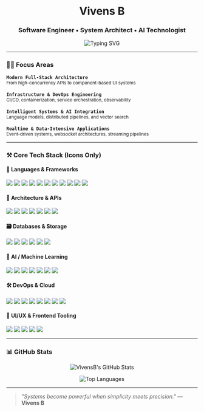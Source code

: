<!-- README.md for github.com/vivensb -->
<h1 align="center">Vivens B</h1>
<h3 align="center">Software Engineer • System Architect • AI Technologist</h3>

<p align="center">
  <img src="https://readme-typing-svg.demolab.com?font=JetBrains+Mono&pause=800&color=58A6FF&center=true&vCenter=true&width=640&lines=Engineering+Reliable+Systems+%7C+AI-Driven+Architecture;Cloud+Infra+%7C+Full-Stack+Execution+%7C+DevOps+Automation" alt="Typing SVG" />
</p>

---

### 👨‍💻 Focus Areas

<p align="center" style="font-family:'JetBrains Mono', monospace; font-size: 14px; line-height: 1.6;">
  <div>
    <code><b>Modern Full-Stack Architecture</b></code><br/>
    <sub>From high-concurrency APIs to component-based UI systems</sub>
  </div><br/>

  <div>
    <code><b>Infrastructure & DevOps Engineering</b></code><br/>
    <sub>CI/CD, containerization, service orchestration, observability</sub>
  </div><br/>

  <div>
    <code><b>Intelligent Systems & AI Integration</b></code><br/>
    <sub>Language models, distributed pipelines, and vector search</sub>
  </div><br/>

  <div>
    <code><b>Realtime & Data-Intensive Applications</b></code><br/>
    <sub>Event-driven systems, websocket architectures, streaming pipelines</sub>
  </div>
</p>


---

### ⚒️ Core Tech Stack (Icons Only)

#### 🧠 Languages & Frameworks
<p align="left">
  <img src="https://img.shields.io/badge/TypeScript-007ACC?style=flat&logo=typescript" />
  <img src="https://img.shields.io/badge/Python-3776AB?style=flat&logo=python" />
  <img src="https://img.shields.io/badge/JavaScript-F7DF1E?style=flat&logo=javascript&logoColor=black" />
  <img src="https://img.shields.io/badge/PHP-777BB4?style=flat&logo=php" />
  <img src="https://img.shields.io/badge/Shell-121011?style=flat&logo=gnu-bash" />
  <img src="https://img.shields.io/badge/Vue.js-4FC08D?style=flat&logo=vue.js" />
  <img src="https://img.shields.io/badge/Nuxt.js-00DC82?style=flat&logo=nuxt.js" />
  <img src="https://img.shields.io/badge/React-61DAFB?style=flat&logo=react" />
  <img src="https://img.shields.io/badge/Node.js-339933?style=flat&logo=node.js" />
  <img src="https://img.shields.io/badge/Fastify-000000?style=flat&logo=fastify" />
  <img src="https://img.shields.io/badge/NestJS-E0234E?style=flat&logo=nestjs" />
</p>

#### 🧩 Architecture & APIs
<p align="left">
  <img src="https://img.shields.io/badge/tRPC-2596BE?style=flat" />
  <img src="https://img.shields.io/badge/gRPC-00599C?style=flat&logo=grpc" />
  <img src="https://img.shields.io/badge/REST-02569B?style=flat" />
  <img src="https://img.shields.io/badge/Microservices-007ACC?style=flat" />
  <img src="https://img.shields.io/badge/Kafka-231F20?style=flat&logo=apachekafka" />
  <img src="https://img.shields.io/badge/Redis-DC382D?style=flat&logo=redis" />
  <img src="https://img.shields.io/badge/WebSockets-000000?style=flat&logo=websockets" />
</p>

#### 🗃 Databases & Storage
<p align="left">
  <img src="https://img.shields.io/badge/PostgreSQL-4169E1?style=flat&logo=postgresql" />
  <img src="https://img.shields.io/badge/TimescaleDB-1E4E8C?style=flat" />
  <img src="https://img.shields.io/badge/MongoDB-47A248?style=flat&logo=mongodb" />
  <img src="https://img.shields.io/badge/Firebase-FFCA28?style=flat&logo=firebase" />
  <img src="https://img.shields.io/badge/Prisma-2D3748?style=flat&logo=prisma" />
  <img src="https://img.shields.io/badge/Drizzle-3498DB?style=flat" />
</p>

#### 🤖 AI / Machine Learning
<p align="left">
  <img src="https://img.shields.io/badge/PyTorch-EE4C2C?style=flat&logo=pytorch" />
  <img src="https://img.shields.io/badge/Transformers-FF6F61?style=flat&logo=python" />
  <img src="https://img.shields.io/badge/HuggingFace-FFD21F?style=flat&logo=huggingface" />
  <img src="https://img.shields.io/badge/LangChain-000000?style=flat" />
  <img src="https://img.shields.io/badge/RAG-RetrievalAugmentedGeneration-blue" />
  <img src="https://img.shields.io/badge/Scikit_Learn-F7931E?style=flat&logo=scikit-learn" />
  <img src="https://img.shields.io/badge/Pandas-150458?style=flat&logo=pandas" />
</p>

#### 🛠 DevOps & Cloud
<p align="left">
  <img src="https://img.shields.io/badge/Docker-2496ED?style=flat&logo=docker" />
  <img src="https://img.shields.io/badge/Kubernetes-326CE5?style=flat&logo=kubernetes" />
  <img src="https://img.shields.io/badge/GitHub%20Actions-2088FF?style=flat&logo=github-actions" />
  <img src="https://img.shields.io/badge/AWS-232F3E?style=flat&logo=amazon-aws" />
  <img src="https://img.shields.io/badge/GCP-4285F4?style=flat&logo=google-cloud" />
  <img src="https://img.shields.io/badge/DigitalOcean-0080FF?style=flat&logo=digitalocean" />
  <img src="https://img.shields.io/badge/Linux-FCC624?style=flat&logo=linux&logoColor=black" />
  <img src="https://img.shields.io/badge/Shell_Scripting-121011?style=flat&logo=gnu-bash" />
</p>

#### 🎨 UI/UX & Frontend Tooling
<p align="left">
  <img src="https://img.shields.io/badge/Tailwind_CSS-38B2AC?style=flat&logo=tailwind-css" />
  <img src="https://img.shields.io/badge/HTML5_Canvas-E34F26?style=flat&logo=html5" />
  <img src="https://img.shields.io/badge/Design_Systems-000000?style=flat" />
  <img src="https://img.shields.io/badge/Next.js-000000?style=flat&logo=next.js" />
  <img src="https://img.shields.io/badge/Nuxt.js-00DC82?style=flat&logo=nuxt.js" />
</p>

---

### 📊 GitHub Stats

<!--<p align="center">
  <img src="https://github-readme-stats.vercel.app/api?username=vivensb&show_icons=true&theme=tokyonight" width="48%" />
  <img src="https://github-readme-streak-stats.herokuapp.com/?user=vivensb&theme=tokyonight" width="48%" />
</p>-->

<p align="center">
  <img src="https://github-readme-stats.vercel.app/api?username=vivensb&show_icons=true&theme=tokyonight&hide_border=true" alt="VivensB's GitHub Stats" />
</p>

<p align="center">
  <img src="https://github-readme-stats.vercel.app/api/top-langs/?username=vivensb&layout=compact&theme=tokyonight&hide_border=true" alt="Top Languages" />
</p>

---

> _"Systems become powerful when simplicity meets precision."_ — **Vivens B**
